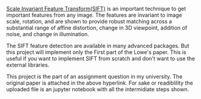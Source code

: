 [Scale Invariant Feature Transform(SIFT)](https://www.cs.ubc.ca/~lowe/papers/ijcv04.pdf) is an important technique to get important features from any image. The features are invariant to image scale, rotation, and are shown to provide robust matching across a substantial range of affine distortion, change in 3D viewpoint, addition of noise, and change in illumination. 


The SIFT feature detection are available in many advanced packages. But this project will implement only the First part of the Lowe's paper. This is useful if you want to implement SIFT from scratch and don't want to use the external libraries.


This project is the part of an assignment question in my university. The original paper is attached in the above hyperlink. For sake or readiblility the uploaded file is an jupyter notebook with all the intermidiate steps shown. 
